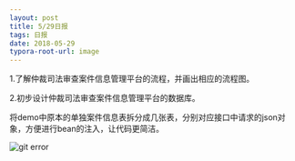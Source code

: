 ```yaml
---
layout: post
title: 5/29日报
tags: 日报
date: 2018-05-29
typora-root-url: image
---
```


1.了解仲裁司法审查案件信息管理平台的流程，并画出相应的流程图。

2.初步设计仲裁司法审查案件信息管理平台的数据库。

​	将demo中原本的单独案件信息表拆分成几张表，分别对应接口中请求的json对象，方便进行bean的注入，让代码更简洁。

![git error](http://github.com/gengcongfang/gengcongfang.github.io/raw/master/_post/flow.png)